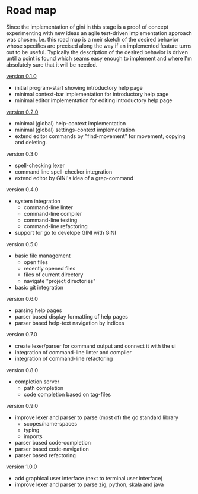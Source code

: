 # Road map

Since the implementation of gini in this stage is a proof of concept
experimenting with new ideas an agile test-driven implementation
approach was chosen.  I.e. this road map is a meir sketch of the desired
behavior whose specifics are precised along the way if an implemented
feature turns out to be useful.  Typically the description of the
desired behavior is driven until a point is found which seams easy
enough to implement and where I'm absolutely sure that it will be needed.

[version 0.1.0](rm01.md)
- initial program-start showing introductory help page
- minimal context-bar implementation for introductory help page
- minimal editor implementation for editing introductory help page


[version 0.2.0](rm02.md)
- minimal (global) help-context implementation
- minimal (global) settings-context implementation
- extend editor commands by "find-movement" for movement, copying and
  deleting.

version 0.3.0
- spell-checking lexer
- command line spell-checker integration
- extend editor by GINI's idea of a grep-command

version 0.4.0
- system integration
  * command-line linter
  * command-line compiler
  * command-line testing
  * command-line refactoring
- support for go to develope GINI with GINI

version 0.5.0
- basic file management
  * open files
  * recently opened files
  * files of current directory
  * navigate "project directories"
- basic git integration

version 0.6.0
- parsing help pages
- parser based display formatting of help pages
- parser based help-text navigation by indices

version 0.7.0
- create lexer/parser for command output and connect it with the ui
- integration of command-line linter and compiler
- integration of command-line refactoring

version 0.8.0
- completion server
  * path completion
  * code completion based on tag-files

version 0.9.0
- improve lexer and parser to parse (most of) the go standard library
  * scopes/name-spaces
  * typing
  * imports
- parser based code-completion
- parser based code-navigation
- parser based refactoring

version 1.0.0
- add graphical user interface (next to terminal user interface)
- improve lexer and parser to parse zig, python, skala and java

